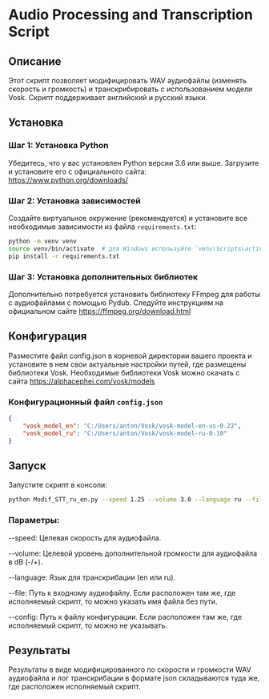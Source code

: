 # Audio Processing and Transcription Script

## Описание
Этот скрипт позволяет модифицировать WAV аудиофайлы (изменять скорость и громкость) и транскрибировать с использованием модели Vosk. Скрипт поддерживает английский и русский языки.

## Установка

### Шаг 1: Установка Python
Убедитесь, что у вас установлен Python версии 3.6 или выше. Загрузите и установите его с официального сайта: https://www.python.org/downloads/

### Шаг 2: Установка зависимостей
Создайте виртуальное окружение (рекомендуется) и установите все необходимые зависимости из файла `requirements.txt`:

```sh
python -m venv venv
source venv/bin/activate  # для Windows используйте `venv\Scripts\activate`
pip install -r requirements.txt
```

### Шаг 3: Установка дополнительных библиотек
Дополнительно потребуется установить библиотеку FFmpeg для работы с аудиофайлами с помощью Pydub. Следуйте инструкциям на официальном сайте https://ffmpeg.org/download.html

## Конфигурация
Разместите файл config.json в корневой директории вашего проекта и установите в нем свои актуальные настройки путей, где размещены библиотеки Vosk. Необходимые библиотеки Vosk можно скачать с сайта https://alphacephei.com/vosk/models

### Конфигурационный файл `config.json`

```json
{
    "vosk_model_en": "C:/Users/anton/Vosk/vosk-model-en-us-0.22",
    "vosk_model_ru": "C:/Users/anton/Vosk/vosk-model-ru-0.10"
}
```

## Запуск
Запустите скрипт в консоли:

```sh
python Modif_STT_ru_en.py --speed 1.25 --volume 3.0 --language ru --file /path/to/chacky.wav --config config.json
```

### Параметры:
--speed: Целевая скорость для аудиофайла.

--volume: Целевой уровень дополнительной громкости для аудиофайла в dB (-/+).

--language: Язык для транскрибации (en или ru).

--file: Путь к входному аудиофайлу. Если расположен там же, где исполняемый скрипт, то можно указать имя файла без пути.

--config: Путь к файлу конфигурации. Если расположен там же, где исполняемый скрипт, то можно не указывать.


## Результаты
Результаты в виде модифицированного по скорости и громкости WAV аудиофайла и лог транскрибации в формате json складываются туда же, где расположен исполняемый скрипт.

